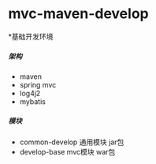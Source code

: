 # mvc-maven-develop
 
*基础开发环境

##### 架构
* maven
* spring mvc
* log4j2
* mybatis

##### 模块
* common-develop 通用模块 jar包
* develop-base mvc模块 war包
